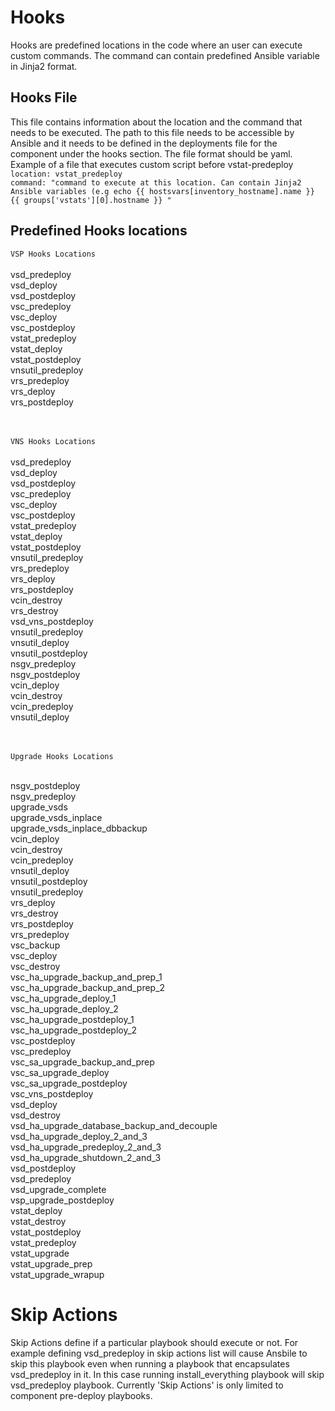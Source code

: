 # Hooks
Hooks are predefined locations in the code where an user can execute custom commands. The command can contain predefined Ansible variable in Jinja2 format.

## Hooks File
This file contains information about the location and the command that needs to be executed. The path to this file needs to be accessible by Ansible and it needs to be defined in the deployments file for the component under the hooks section.
The file format should be yaml.
<br>
Example of a file that executes custom script before vstat-predeploy
<br>
`location: vstat_predeploy`
<br>
`command: "command to execute at this location. Can contain Jinja2 Ansible variables (e.g echo {{ hostsvars[inventory_hostname].name }} {{ groups['vstats'][0].hostname }} "`

## Predefined Hooks locations

`VSP Hooks Locations`
<br>
<br>
vsd_predeploy<br>
vsd_deploy<br>
vsd_postdeploy<br>
vsc_predeploy<br>
vsc_deploy<br>
vsc_postdeploy<br>
vstat_predeploy<br>
vstat_deploy<br>
vstat_postdeploy<br>
vnsutil_predeploy<br>
vrs_predeploy<br>
vrs_deploy<br>
vrs_postdeploy<br>
<br>
<br>

`VNS Hooks Locations`
<br>
<br>
vsd_predeploy<br>
vsd_deploy<br>
vsd_postdeploy<br>
vsc_predeploy<br>
vsc_deploy<br>
vsc_postdeploy<br>
vstat_predeploy<br>
vstat_deploy<br>
vstat_postdeploy<br>
vnsutil_predeploy<br>
vrs_predeploy<br>
vrs_deploy<br>
vrs_postdeploy<br>
vcin_destroy<br>
vrs_destroy<br>
vsd_vns_postdeploy<br>
vnsutil_predeploy<br>
vnsutil_deploy<br>
vnsutil_postdeploy<br>
nsgv_predeploy<br>
nsgv_postdeploy<br>
vcin_deploy<br>
vcin_destroy<br>
vcin_predeploy<br>
vnsutil_deploy<br>
<br>
<br>

`Upgrade Hooks Locations`
<br>
<br>

nsgv_postdeploy<br>
nsgv_predeploy<br>
upgrade_vsds<br>
upgrade_vsds_inplace<br>
upgrade_vsds_inplace_dbbackup<br>
vcin_deploy<br>
vcin_destroy<br>
vcin_predeploy<br>
vnsutil_deploy<br>
vnsutil_postdeploy<br>
vnsutil_predeploy<br>
vrs_deploy<br>
vrs_destroy<br>
vrs_postdeploy<br>
vrs_predeploy<br>
vsc_backup<br>
vsc_deploy<br>
vsc_destroy<br>
vsc_ha_upgrade_backup_and_prep_1<br>
vsc_ha_upgrade_backup_and_prep_2<br>
vsc_ha_upgrade_deploy_1<br>
vsc_ha_upgrade_deploy_2<br>
vsc_ha_upgrade_postdeploy_1<br>
vsc_ha_upgrade_postdeploy_2<br>
vsc_postdeploy<br>
vsc_predeploy<br>
vsc_sa_upgrade_backup_and_prep<br>
vsc_sa_upgrade_deploy<br>
vsc_sa_upgrade_postdeploy<br>
vsc_vns_postdeploy<br>
vsd_deploy<br>
vsd_destroy<br>
vsd_ha_upgrade_database_backup_and_decouple<br>
vsd_ha_upgrade_deploy_2_and_3<br>
vsd_ha_upgrade_predeploy_2_and_3<br>
vsd_ha_upgrade_shutdown_2_and_3<br>
vsd_postdeploy<br>
vsd_predeploy<br>
vsd_upgrade_complete<br>
vsp_upgrade_postdeploy<br>
vstat_deploy<br>
vstat_destroy<br>
vstat_postdeploy<br>
vstat_predeploy<br>
vstat_upgrade<br>
vstat_upgrade_prep<br>
vstat_upgrade_wrapup<br>


# Skip Actions
Skip Actions define if a particular playbook should execute or not. For example defining vsd_predeploy in skip actions list will cause Ansbile to skip this playbook even when running a playbook that encapsulates vsd_predeploy in it. In this case running install_everything playbook will skip vsd_predeploy playbook.
Currently 'Skip Actions' is only limited to component pre-deploy playbooks.
